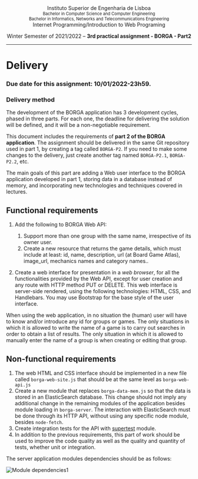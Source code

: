 <div style="text-align: center">
   Instituto Superior de Engenharia de Lisboa
   <div style="font-size: 80%">
   Bachelor in Computer Science and Computer Engineering
   <br>Bachelor in Informatics, Networks and Telecommunications Engineering
   </div>
   Internet Programming/Introduction to Web Programing

   Winter Semester of 2021/2022 – <strong> 3rd practical assignment - BORGA - Part2 </strong>
</div>

---

# Delivery

### **Due date for this assignment: 10/01/2022-23h59**.

### **Delivery method**

The development of the BORGA application has 3 development cycles, phased in three parts. For each one, the deadline for delivering the solution will be defined, and it will be a non-negotiable requirement.

This document includes the requirements of **part 2 of the BORGA application**. The assignment should be delivered in the same Git repository used in part 1, by creating a tag called `BORGA-P2`. If you need to make some changes to the delivery, just create another tag named `BORGA-P2.1`, `BORGA-P2.2`, etc.

The main goals of this part are adding a Web user interface to the BORGA application developed in part 1, storing data in a database instead of memory, and incorporating new technologies and techniques covered in lectures. 

## Functional requirements

1. Add the following to BORGA Web API:
    1. Support more than one group with the same name, irrespective of its owner user.  
    2. Create a new resource that returns the game details, which must include at least:  id, name, description, url (at Board Game Atlas), image_url, mechanics names and category names..

1. Create a web interface for presentation in a _web browser_, for all the functionalities provided by the Web API, except for user creation and any route with HTTP method PUT or DELETE. This web interface is server-side rendered, using the following technologies: HTML, CSS, and Handlebars. You may use Bootstrap for the base style of the user interface.

When using the web application, in no situation the (human) user will have to know and/or introduce any id for groups or games. The only situations in which it is allowed to write the name of a game is to carry out searches in order to obtain a list of results. The only situation in which it is allowed to manually enter the name of a group is when creating or editing that group.

## Non-functional requirements

1. The web HTML and CSS interface should be implemented in a new file called `borga-web-site.js` that should be at the same level as `borga-web-api.js`   
2. Create a new module that replaces `borga-data-mem.js` so that the data is stored in an ElasticSearch database. This change should not imply any additional change in the remaining modules of the application besides module loading in `borga-server`. The interaction with ElasticSearch must be done through its HTTP API, without using any specific node module, besides `node-fetch`.
3. Create integration tests for the API with [supertest](https://www.npmjs.com/package/supertest) module.
4. In addition to the previous requirements, this part of work should be used to improve the code quality as well as the quality and quantity of tests, whether unit or integration.


The server application modules dependencies should be as follows:

![Module dependencies1](http://www.plantuml.com/plantuml/png/LP11RiGW34NtFeLx0AvGZTeZT5bruO15K0AEZ6UgKTMx5uZIoImGd__yZU5IZTIkUOKNcpapreNDptUeIoeRAMLy8xz4bMi9xxAAeYcLsX0NErLvoPkKvdtOVMLKzaObhWmc6vhW96QICQHEaXI0_qHZ6Wb_u7C8zysJeorz8LLi-zckoNZuNHoWijwIvph0SUYGDBX8cQiBP3Hm5qSkJBir0RHhqBdNHxhtVtOEqTszpRCpmU_vJQVPMFV9z0PjeTCKPskHKG4NBg7z_ny0)


